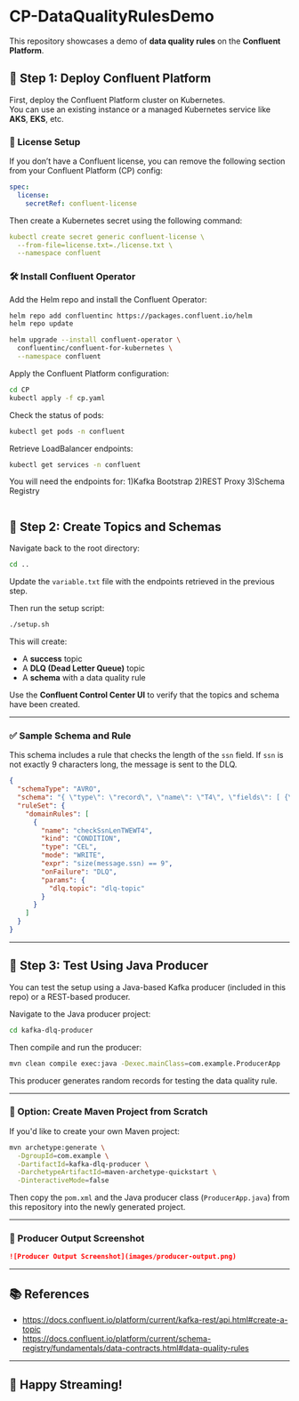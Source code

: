 # CP-DataQualityRulesDemo

This repository showcases a demo of **data quality rules** on the **Confluent Platform**.

## 🚀 Step 1: Deploy Confluent Platform

First, deploy the Confluent Platform cluster on Kubernetes.  
You can use an existing instance or a managed Kubernetes service like **AKS**, **EKS**, etc.

### 🔐 License Setup

If you don’t have a Confluent license, you can remove the following section from your Confluent Platform (CP) config:

```yaml
spec:
  license:
    secretRef: confluent-license
```


Then create a Kubernetes secret using the following command:

```yaml
kubectl create secret generic confluent-license \
  --from-file=license.txt=./license.txt \
  --namespace confluent
```


### 🛠️ Install Confluent Operator

Add the Helm repo and install the Confluent Operator:

```bash
helm repo add confluentinc https://packages.confluent.io/helm
helm repo update

helm upgrade --install confluent-operator \
  confluentinc/confluent-for-kubernetes \
  --namespace confluent

```

Apply the Confluent Platform configuration:

```bash
cd CP
kubectl apply -f cp.yaml
```
Check the status of pods:
```bash
kubectl get pods -n confluent
```
Retrieve LoadBalancer endpoints:
```bash
kubectl get services -n confluent
```
You will need the endpoints for:
1)Kafka Bootstrap
2)REST Proxy
3)Schema Registry

<image src >




## 📘 Step 2: Create Topics and Schemas

Navigate back to the root directory:

```bash
cd ..
````

Update the `variable.txt` file with the endpoints retrieved in the previous step.

Then run the setup script:

```bash
./setup.sh
```

This will create:

* A **success** topic
* A **DLQ (Dead Letter Queue)** topic
* A **schema** with a data quality rule

Use the **Confluent Control Center UI** to verify that the topics and schema have been created.

---

### ✅ Sample Schema and Rule

This schema includes a rule that checks the length of the `ssn` field.
If `ssn` is not exactly 9 characters long, the message is sent to the DLQ.

```json
{
  "schemaType": "AVRO",
  "schema": "{ \"type\": \"record\", \"name\": \"T4\", \"fields\": [ {\"name\": \"name\", \"type\": \"string\"}, {\"name\": \"email\", \"type\": \"string\"}, {\"name\": \"ssn\", \"type\": \"string\"} ] }",
  "ruleSet": {
    "domainRules": [
      {
        "name": "checkSsnLenTWEWT4",
        "kind": "CONDITION",
        "type": "CEL",
        "mode": "WRITE",
        "expr": "size(message.ssn) == 9",
        "onFailure": "DLQ",
        "params": {
          "dlq.topic": "dlq-topic"
        }
      }
    ]
  }
}
```

---

## 🧪 Step 3: Test Using Java Producer

You can test the setup using a Java-based Kafka producer (included in this repo) or a REST-based producer.

Navigate to the Java producer project:

```bash
cd kafka-dlq-producer
```

Then compile and run the producer:

```bash
mvn clean compile exec:java -Dexec.mainClass=com.example.ProducerApp
```

This producer generates random records for testing the data quality rule.

---

### 🧱 Option: Create Maven Project from Scratch

If you'd like to create your own Maven project:

```bash
mvn archetype:generate \
  -DgroupId=com.example \
  -DartifactId=kafka-dlq-producer \
  -DarchetypeArtifactId=maven-archetype-quickstart \
  -DinteractiveMode=false
```

Then copy the `pom.xml` and the Java producer class (`ProducerApp.java`) from this repository into the newly generated project.

---

### 📸 Producer Output Screenshot

```md
![Producer Output Screenshot](images/producer-output.png)
```

---

## 📚 References

* https://docs.confluent.io/platform/current/kafka-rest/api.html#create-a-topic
* https://docs.confluent.io/platform/current/schema-registry/fundamentals/data-contracts.html#data-quality-rules

---

## 🎉 Happy Streaming!

```

